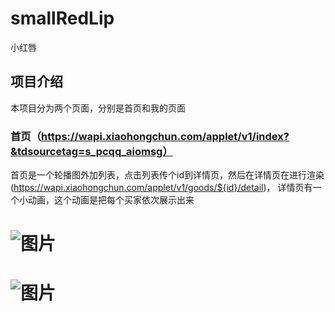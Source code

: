 # smallRedLip
小红唇
## 项目介绍
本项目分为两个页面，分别是首页和我的页面
### 首页（https://wapi.xiaohongchun.com/applet/v1/index?&tdsourcetag=s_pcqq_aiomsg）
首页是一个轮播图外加列表，点击列表传个id到详情页，然后在详情页在进行渲染(https://wapi.xiaohongchun.com/applet/v1/goods/${id}/detail)，
详情页有一个小动画，这个动画是把每个买家依次展示出来
# ![图片](https://note.youdao.com/yws/public/resource/f97088e95e823457e809fd4962c4f9c3/xmlnote/D14B53785072426E9FD20D82D8B71FC9/6046)

# ![图片](https://note.youdao.com/yws/public/resource/f97088e95e823457e809fd4962c4f9c3/xmlnote/75C5000BDEC045B0B8124A035625BC90/6050)

